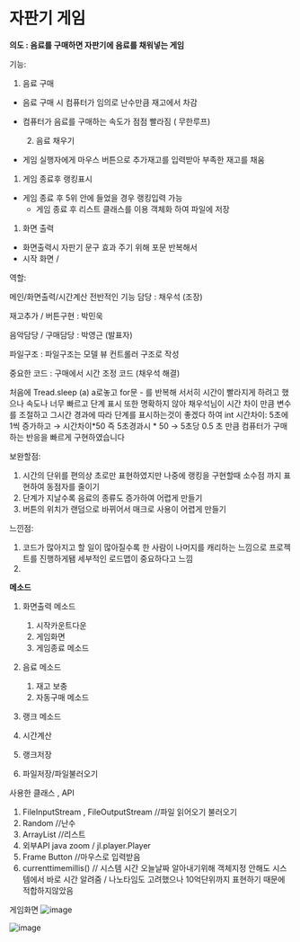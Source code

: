 # 자판기 게임
**의도 : 음료를 구매하면 자판기에 음료를 채워넣는 게임**

기능: 

1. 음료 구매 
- 음료 구매 시 컴퓨터가 임의로 난수만큼 재고에서 차감
- 컴퓨터가 음료를 구매하는 속도가 점점 빨라짐 ( 무한루프)

  2. 음료 채우기

- 게임 실행자에게 마우스 버튼으로 추가재고를 입력받아 부족한 재고를 채움
1. 게임 종료후 랭킹표시
- 게임 종료 후 5위 안에 들었을 경우 랭킹입력 가능
    - 게임 종료 후 리스트 클래스를 이용 객체화 하여 파일에 저장

1. 화면 출력 
- 화면출력시 자판기 문구 효과 주기 위해 포문 반복해서
- 시작 화면 /

역할:

메인/화면출력/시간계산 전반적인 기능 담당 : 채우석 (조장)

재고추가 / 버튼구현 : 박민욱

음악담당 / 구매담당 : 박영근 (발표자)

파일구조 : 파일구조는 모델 뷰 컨트롤러 구조로 작성

중요한 코드 : 구매에서 시간 조정 코드 (채우석 해결)

처음에  Tread.sleep (a) a로놓고 for문  -  를 반복해 서서히 시간이 빨라지게 하려고 했으나 속도나 너무 빠르고 단계 표시 또한 명확하지 않아  채우석님이 시간 차이 만큼 변수를 조절하고 그시간 경과에 따라 단계를 표시하는것이 좋겠다 하여 int 시간차이: 5초에 1씩 증가하고 → 시간차이*50 즉 5초경과시 * 50 → 5초당 0.5 초 만큼 컴퓨터가 구매하는 반응을 빠르게 구현하였습니다    

보완할점:  

1. 시간의 단위를 편의상 초로만 표현하였지만 나중에 랭킹을 구현할때 소수점 까지 표현하여 동점자를 줄이기
2. 단계가 지날수록 음료의 종류도 증가하여 어렵게 만들기
3. 버튼의 위치가 랜덤으로 바뀌어서 매크로 사용이 어렵게 만들기

느낀점:

1. 코드가 많아지고 할 일이 많아질수록 한 사람이 나머지를 캐리하는 느낌으로 프로젝트를 진행하게됌 세부적인 로드맵이 중요하다고 느낌
2. 

 **메소드**

1. 화면출력 메소드                                           
    1. 시작카운트다운
    2. 게임화면 
    3.  게임종료 메소드
2. 음료  메소드                                                                       
    1. 재고 보충
    2.  자동구매 메소드  

 3. 랭크  메소드

1. 시간계산
2. 랭크저장
3. 파일저장/파일불러오기

사용한 클래스 , API

1. FileInputStream , FileOutputStream //파일 읽어오기 불러오기 
2. Random //난수
3. ArrayList //리스트 
4. 외부API java zoom /  jl.player.Player
5. Frame Button  //마우스로 입력받음
6. currenttimemillis() // 시스템 시간 오늘날짜 알아내기위해 객체지정 안해도 시스템에서 바로 시간 알려줌 / 나노타임도 고려했으나 10억단위까지 표현하기 때문에 적합하지않았음

 게임화면
![image](https://user-images.githubusercontent.com/57170517/160517746-0945a97f-91aa-496a-b9f6-0eaa42ce3663.png)

![image](https://user-images.githubusercontent.com/57170517/160517781-3c22522f-2f32-463c-9d3c-b4bc9eca83e6.png)

